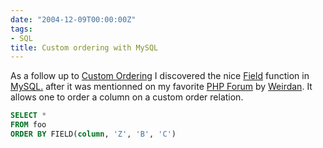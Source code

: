 ```yaml
---
date: "2004-12-09T00:00:00Z"
tags:
- SQL
title: Custom ordering with MySQL
---
```

As a follow up to [Custom Ordering](http://www.timvw.be/custom-ordering) I discovered the nice [Field](http://dev.mysql.com/doc/mysql/en/String_functions.html) function in [MySQL.](http://www.mysql.com) after it was mentionned on my favorite [PHP Forum](http://forums.devnetwork.net) by [Weirdan](http://forums.devnetwork.net/profile.php?mode=viewprofile&u=7815). It allows one to order a column on a custom order relation.

```sql
SELECT * 
FROM foo
ORDER BY FIELD(column, 'Z', 'B', 'C') 
```
